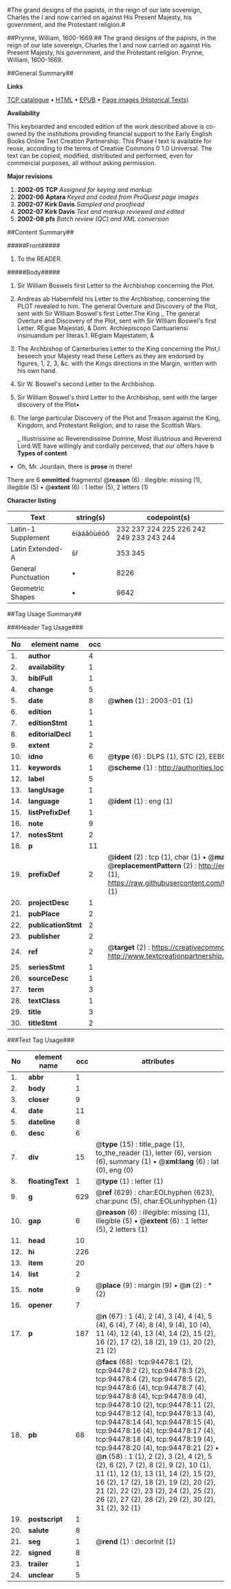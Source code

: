 #The grand designs of the papists, in the reign of our late sovereign, Charles the I and now carried on against His Present Majesty, his government, and the Protestant religion.#

##Prynne, William, 1600-1669.##
The grand designs of the papists, in the reign of our late sovereign, Charles the I and now carried on against His Present Majesty, his government, and the Protestant religion.
Prynne, William, 1600-1669.

##General Summary##

**Links**

[TCP catalogue](http://www.ota.ox.ac.uk/tcp/)  • 
[HTML](http://tei.it.ox.ac.uk/tcp/Texts-HTML/free/A43/A43468.html)  • 
[EPUB](http://tei.it.ox.ac.uk/tcp/Texts-EPUB/free/A43/A43468.epub) • 
[Page images (Historical Texts)](https://data.historicaltexts.jisc.ac.uk/view?pubId=eebo-12848718e&pageId=eebo-12848718e-94478-1)

**Availability**

This keyboarded and encoded edition of the
	       work described above is co-owned by the institutions
	       providing financial support to the Early English Books
	       Online Text Creation Partnership. This Phase I text is
	       available for reuse, according to the terms of Creative
	       Commons 0 1.0 Universal. The text can be copied,
	       modified, distributed and performed, even for
	       commercial purposes, all without asking permission.

**Major revisions**

1. __2002-05__ __TCP__ *Assigned for keying and markup*
1. __2002-06__ __Aptara__ *Keyed and coded from ProQuest page images*
1. __2002-07__ __Kirk Davis__ *Sampled and proofread*
1. __2002-07__ __Kirk Davis__ *Text and markup reviewed and edited*
1. __2002-08__ __pfs__ *Batch review (QC) and XML conversion*

##Content Summary##

#####Front#####

1. To the READER.

#####Body#####

1. Sir William Boswels first Letter to the Archbishop
concerning the Plot.

1. Andreas ab Habernfeld his Letter to
the Archbishop, concerning the PLOT
revealed to him.
The general Overture and Discovery of the
Plot, sent with Sir Wllliam Boswel's first Letter.The King
    _ The general Overture and Discovery of the
Plot, sent with Sir Wllliam Boswel's first Letter.
REgiae Majestati, & Dom. Archiepiscopo
Cantuariensi insinuandum
per literas.1. REgiam Majestatem, &

1. The Archbishop of Canterburies Letter
to the King concerning the Plot,I beseech your Majesty read these Letters as they are endorsed by figures, 1, 2, 3, &c.
with the Kings directions in the
Margin, written with his own hand.

1. Sir W. Boswel's second Letter to the Archbishop.

1. Sir William Boswel's third Letter to the Archbishop,
sent with the larger discovery of the Plot▪

1. The large particular Discovery of the Plot
and Treason against the King, Kingdom, and Protestant
Religion; and to raise the Scottish Wars.

    _ Illustrissime ac Reverendissime
Domine,
Most illustrious and Reverend
Lord.WE have willingly and cordially
perceived, that
our offers have b
**Types of content**

  * Oh, Mr. Jourdain, there is **prose** in there!

There are 6 **ommitted** fragments! 
 @__reason__ (6) : illegible: missing (1), illegible (5)  •  @__extent__ (6) : 1 letter (5), 2 letters (1)

**Character listing**


|Text|string(s)|codepoint(s)|
|---|---|---|
|Latin-1 Supplement|èíàáâòùéóô|232 237 224 225 226 242 249 233 243 244|
|Latin Extended-A|šř|353 345|
|General Punctuation|•|8226|
|Geometric Shapes|▪|9642|

##Tag Usage Summary##

###Header Tag Usage###

|No|element name|occ|attributes|
|---|---|---|---|
|1.|__author__|4||
|2.|__availability__|1||
|3.|__biblFull__|1||
|4.|__change__|5||
|5.|__date__|8| @__when__ (1) : 2003-01 (1)|
|6.|__edition__|1||
|7.|__editionStmt__|1||
|8.|__editorialDecl__|1||
|9.|__extent__|2||
|10.|__idno__|6| @__type__ (6) : DLPS (1), STC (2), EEBO-CITATION (1), OCLC (1), VID (1)|
|11.|__keywords__|1| @__scheme__ (1) : http://authorities.loc.gov/ (1)|
|12.|__label__|5||
|13.|__langUsage__|1||
|14.|__language__|1| @__ident__ (1) : eng (1)|
|15.|__listPrefixDef__|1||
|16.|__note__|9||
|17.|__notesStmt__|2||
|18.|__p__|11||
|19.|__prefixDef__|2| @__ident__ (2) : tcp (1), char (1)  •  @__matchPattern__ (2) : ([0-9\-]+):([0-9IVX]+) (1), (.+) (1)  •  @__replacementPattern__ (2) : http://eebo.chadwyck.com/downloadtiff?vid=$1&page=$2 (1), https://raw.githubusercontent.com/textcreationpartnership/Texts/master/tcpchars.xml#$1 (1)|
|20.|__projectDesc__|1||
|21.|__pubPlace__|2||
|22.|__publicationStmt__|2||
|23.|__publisher__|2||
|24.|__ref__|2| @__target__ (2) : https://creativecommons.org/publicdomain/zero/1.0/ (1), http://www.textcreationpartnership.org/docs/. (1)|
|25.|__seriesStmt__|1||
|26.|__sourceDesc__|1||
|27.|__term__|3||
|28.|__textClass__|1||
|29.|__title__|3||
|30.|__titleStmt__|2||


###Text Tag Usage###

|No|element name|occ|attributes|
|---|---|---|---|
|1.|__abbr__|1||
|2.|__body__|1||
|3.|__closer__|9||
|4.|__date__|11||
|5.|__dateline__|8||
|6.|__desc__|6||
|7.|__div__|15| @__type__ (15) : title_page (1), to_the_reader (1), letter (6), version (6), summary (1)  •  @__xml:lang__ (6) : lat (0), eng (0)|
|8.|__floatingText__|1| @__type__ (1) : letter (1)|
|9.|__g__|629| @__ref__ (629) : char:EOLhyphen (623), char:punc (5), char:EOLunhyphen (1)|
|10.|__gap__|6| @__reason__ (6) : illegible: missing (1), illegible (5)  •  @__extent__ (6) : 1 letter (5), 2 letters (1)|
|11.|__head__|10||
|12.|__hi__|226||
|13.|__item__|20||
|14.|__list__|2||
|15.|__note__|9| @__place__ (9) : margin (9)  •  @__n__ (2) : * (2)|
|16.|__opener__|7||
|17.|__p__|187| @__n__ (67) : 1 (4), 2 (4), 3 (4), 4 (4), 5 (4), 6 (4), 7 (4), 8 (4), 9 (4), 10 (4), 11 (4), 12 (4), 13 (4), 14 (2), 15 (2), 16 (2), 17 (2), 18 (2), 19 (1), 20 (2), 21 (2)|
|18.|__pb__|68| @__facs__ (68) : tcp:94478:1 (2), tcp:94478:2 (2), tcp:94478:3 (2), tcp:94478:4 (2), tcp:94478:5 (2), tcp:94478:6 (4), tcp:94478:7 (4), tcp:94478:8 (4), tcp:94478:9 (4), tcp:94478:10 (2), tcp:94478:11 (2), tcp:94478:12 (4), tcp:94478:13 (4), tcp:94478:14 (4), tcp:94478:15 (4), tcp:94478:16 (4), tcp:94478:17 (4), tcp:94478:18 (4), tcp:94478:19 (4), tcp:94478:20 (4), tcp:94478:21 (2)  •  @__n__ (58) : 1 (1), 2 (2), 3 (2), 4 (2), 5 (2), 6 (2), 7 (2), 8 (2), 9 (2), 10 (1), 11 (1), 12 (1), 13 (1), 14 (2), 15 (2), 16 (2), 17 (2), 18 (2), 19 (2), 20 (2), 21 (2), 22 (2), 23 (2), 24 (2), 25 (2), 26 (2), 27 (2), 28 (2), 29 (2), 30 (2), 31 (2), 32 (1)|
|19.|__postscript__|1||
|20.|__salute__|8||
|21.|__seg__|1| @__rend__ (1) : decorInit (1)|
|22.|__signed__|8||
|23.|__trailer__|1||
|24.|__unclear__|5||
